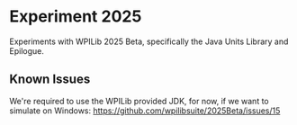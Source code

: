 # Experiment 2025
Experiments with WPILib 2025 Beta, specifically the Java Units Library and Epilogue.

## Known Issues
We're required to use the WPILib provided JDK, for now, if we want to simulate on Windows: https://github.com/wpilibsuite/2025Beta/issues/15
